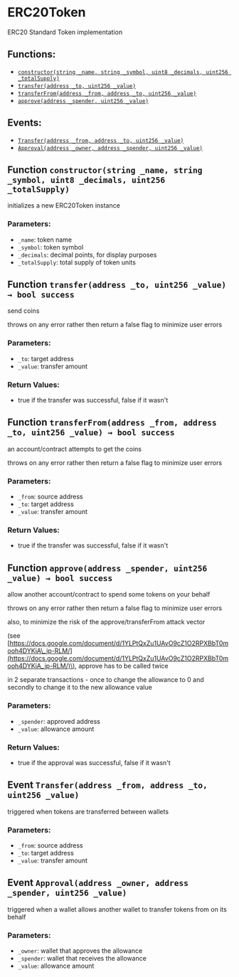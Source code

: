 # ERC20Token

ERC20 Standard Token implementation

## Functions:

* [`constructor(string _name, string _symbol, uint8 _decimals, uint256 _totalSupply)`](erc20token.md#ERC20Token-constructor-string-string-uint8-uint256-)
* [`transfer(address _to, uint256 _value)`](erc20token.md#ERC20Token-transfer-address-uint256-)
* [`transferFrom(address _from, address _to, uint256 _value)`](erc20token.md#ERC20Token-transferFrom-address-address-uint256-)
* [`approve(address _spender, uint256 _value)`](erc20token.md#ERC20Token-approve-address-uint256-)

## Events:

* [`Transfer(address _from, address _to, uint256 _value)`](erc20token.md#ERC20Token-Transfer-address-address-uint256-)
* [`Approval(address _owner, address _spender, uint256 _value)`](erc20token.md#ERC20Token-Approval-address-address-uint256-)

## Function `constructor(string _name, string _symbol, uint8 _decimals, uint256 _totalSupply)` <a id="ERC20Token-constructor-string-string-uint8-uint256-"></a>

initializes a new ERC20Token instance

### Parameters:

* `_name`: token name
* `_symbol`: token symbol
* `_decimals`: decimal points, for display purposes
* `_totalSupply`: total supply of token units

## Function `transfer(address _to, uint256 _value) → bool success` <a id="ERC20Token-transfer-address-uint256-"></a>

send coins

throws on any error rather then return a false flag to minimize user errors

### Parameters:

* `_to`: target address
* `_value`: transfer amount

### Return Values:

* true if the transfer was successful, false if it wasn't

## Function `transferFrom(address _from, address _to, uint256 _value) → bool success` <a id="ERC20Token-transferFrom-address-address-uint256-"></a>

an account/contract attempts to get the coins

throws on any error rather then return a false flag to minimize user errors

### Parameters:

* `_from`: source address
* `_to`: target address
* `_value`: transfer amount

### Return Values:

* true if the transfer was successful, false if it wasn't

## Function `approve(address _spender, uint256 _value) → bool success` <a id="ERC20Token-approve-address-uint256-"></a>

allow another account/contract to spend some tokens on your behalf

throws on any error rather then return a false flag to minimize user errors

also, to minimize the risk of the approve/transferFrom attack vector

\(see [https://docs.google.com/document/d/1YLPtQxZu1UAvO9cZ1O2RPXBbT0mooh4DYKjA\_jp-RLM/](https://docs.google.com/document/d/1YLPtQxZu1UAvO9cZ1O2RPXBbT0mooh4DYKjA_jp-RLM/)\), approve has to be called twice

in 2 separate transactions - once to change the allowance to 0 and secondly to change it to the new allowance value

### Parameters:

* `_spender`: approved address
* `_value`: allowance amount

### Return Values:

* true if the approval was successful, false if it wasn't

## Event `Transfer(address _from, address _to, uint256 _value)` <a id="ERC20Token-Transfer-address-address-uint256-"></a>

triggered when tokens are transferred between wallets

### Parameters:

* `_from`: source address
* `_to`: target address
* `_value`: transfer amount

## Event `Approval(address _owner, address _spender, uint256 _value)` <a id="ERC20Token-Approval-address-address-uint256-"></a>

triggered when a wallet allows another wallet to transfer tokens from on its behalf

### Parameters:

* `_owner`: wallet that approves the allowance
* `_spender`: wallet that receives the allowance
* `_value`: allowance amount

